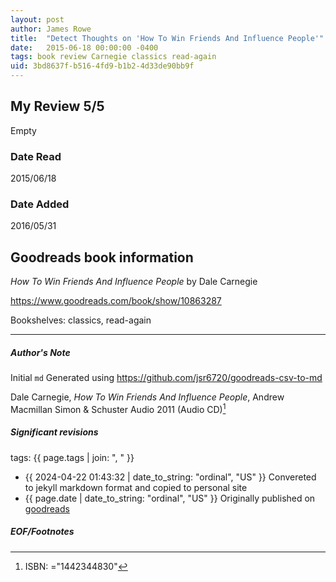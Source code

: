 ```yaml
---
layout: post
author: James Rowe
title:  "Detect Thoughts on 'How To Win Friends And Influence People'"
date:   2015-06-18 00:00:00 -0400
tags: book review Carnegie classics read-again
uid: 3bd8637f-b516-4fd9-b1b2-4d33de90bb9f
---
```


<!-- highly dependent on how you personally use jekyll templates, and how you want this to show up -->
<!-- escape any jekyll keys with double brackets -->

## My Review 5/5

Empty

### Date Read
2015/06/18

### Date Added
2016/05/31

## Goodreads book information

*How To Win Friends And Influence People* by Dale Carnegie

https://www.goodreads.com/book/show/10863287

Bookshelves: classics, read-again

---

##### Author's Note

Initial `md` Generated using https://github.com/jsr6720/goodreads-csv-to-md

Dale Carnegie, *How To Win Friends And Influence People*, Andrew Macmillan Simon & Schuster Audio 2011 (Audio CD)[^1]

##### Significant revisions

tags: {{ page.tags | join: ", " }} <!-- todo move this somewhere -->

- {{ 2024-04-22 01:43:32 | date_to_string: "ordinal", "US" }} Convereted to jekyll markdown format and copied to personal site
- {{ page.date | date_to_string: "ordinal", "US" }} Originally published on [goodreads](https://www.goodreads.com)

##### EOF/Footnotes

[^1]: ISBN: ="1442344830"